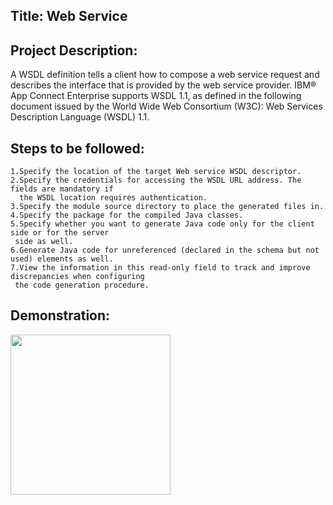 ## Title: Web Service 

## Project Description: 
A WSDL definition tells a client how to compose a web service request and describes the interface that is provided by the web service provider.
IBM® App Connect Enterprise supports WSDL 1.1, as defined in the following document issued by the World Wide Web Consortium (W3C): Web Services
Description Language (WSDL) 1.1.

## Steps to be followed: 
 ```
 1.Specify the location of the target Web service WSDL descriptor.
 2.Specify the credentials for accessing the WSDL URL address. The fields are mandatory if
   the WSDL location requires authentication.
 3.Specify the module source directory to place the generated files in.
 4.Specify the package for the compiled Java classes.
 5.Specify whether you want to generate Java code only for the client side or for the server
  side as well.
 6.Generate Java code for unreferenced (declared in the schema but not used) elements as well.
 7.View the information in this read-only field to track and improve discrepancies when configuring
  the code generation procedure.
```

## Demonstration:
<img src="https://www.researchgate.net/profile/Alejandro-Metke-Jimenez/publication/282330205/figure/fig1/AS:614156868788230@1523437816369/An-example-WSDL-file.png" width="256"/>
